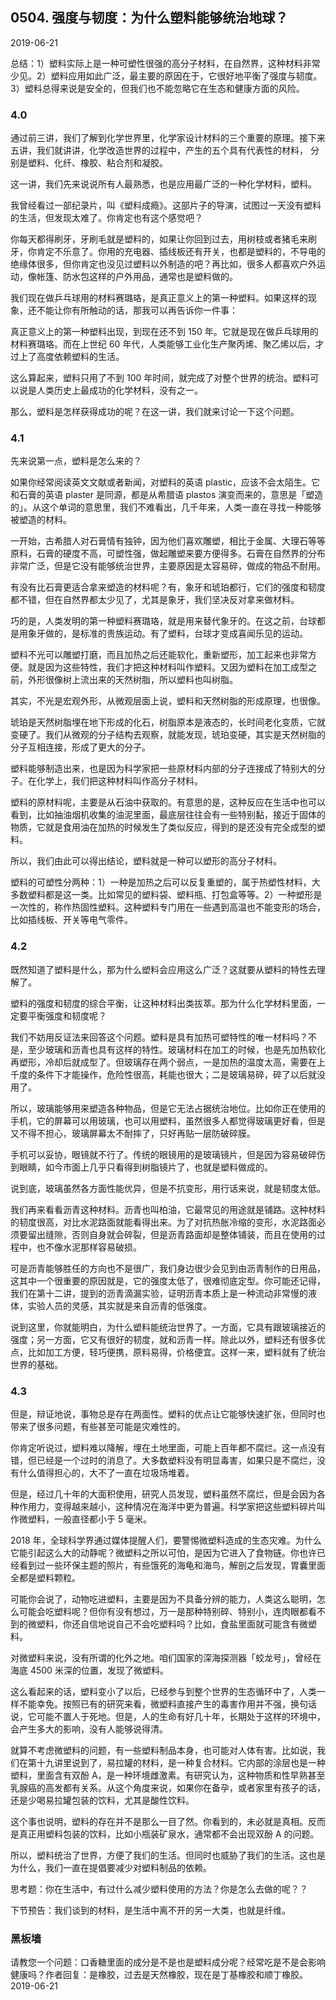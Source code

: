 ## 0504. 强度与韧度：为什么塑料能够统治地球？

2019-06-21

总结：1）塑料实际上是一种可塑性很强的高分子材料，在自然界，这种材料非常少见。2）塑料应用如此广泛，最主要的原因在于，它很好地平衡了强度与韧度。3）塑料总得来说是安全的，但我们也不能忽略它在生态和健康方面的风险。

### 4.0

通过前三讲，我们了解到化学世界里，化学家设计材料的三个重要的原理。接下来五讲，我们就讲讲，化学改造世界的过程中，产生的五个具有代表性的材料， 分别是塑料、化纤、橡胶、粘合剂和凝胶。

这一讲，我们先来说说所有人最熟悉，也是应用最广泛的一种化学材料，塑料。

我曾经看过一部纪录片，叫《塑料成瘾》。这部片子的导演，试图过一天没有塑料的生活，但发现太难了。你肯定也有这个感觉吧？

你每天都得刷牙，牙刷毛就是塑料的，如果让你回到过去，用树枝或者猪毛来刷牙，你肯定不乐意了。你用的充电器、插线板还有开关，也都是塑料的，不导电的绝缘体很多，但你肯定也没见过塑料以外制造的吧？再比如，很多人都喜欢户外运动，像帐篷、防水包这样的户外用品，通常也是塑料做的。

我们现在做乒乓球用的材料赛璐珞，是真正意义上的第一种塑料。如果这样的现象，还不能让你有所触动的话，那我可以再告诉你一件事：

真正意义上的第一种塑料出现，到现在还不到 150 年。它就是现在做乒乓球用的材料赛璐珞。而在上世纪 60 年代，人类能够工业化生产聚丙烯、聚乙烯以后，才过上了高度依赖塑料的生活。

这么算起来，塑料只用了不到 100 年时间，就完成了对整个世界的统治。塑料可以说是人类历史上最成功的化学材料，没有之一。

那么，塑料是怎样获得成功的呢？在这一讲，我们就来讨论一下这个问题。

### 4.1

先来说第一点，塑料是怎么来的？

如果你经常阅读英文文献或者新闻，对塑料的英语 plastic，应该不会太陌生。它和石膏的英语 plaster 是同源，都是从希腊语 plastos 演变而来的，意思是「塑造的」。从这个单词的意思里，我们不难看出，几千年来，人类一直在寻找一种能够被塑造的材料。

一开始，古希腊人对石膏情有独钟，因为他们喜欢雕塑，相比于金属、大理石等等原料，石膏的硬度不高，可塑性强，做起雕塑来要方便得多。石膏在自然界的分布非常广泛，但是它没有能够统治世界，主要原因是太容易碎，做成的物品不耐用。

有没有比石膏更适合拿来塑造的材料呢？有，象牙和琥珀都行，它们的强度和韧度都不错，但在自然界都太少见了，尤其是象牙，我们坚决反对拿来做材料。

巧的是，人类发明的第一种塑料赛璐珞，就是用来替代象牙的。在这之前，台球都是用象牙做的，是标准的贵族运动。有了塑料，台球才变成喜闻乐见的运动。

塑料不光可以雕塑打磨，而且加热之后还能软化，重新塑形，加工起来也非常方便。就是因为这些特性，我们才把这种材料叫作塑料。又因为塑料在加工成型之前，外形很像树上流出来的天然树脂，所以塑料也叫树脂。

其实，不光是宏观外形，从微观层面上说，塑料和天然树脂的形成原理，也很像。

琥珀是天然树脂埋在地下形成的化石，树脂原本是液态的，长时间老化变质，它就变硬了。我们从微观的分子结构去观察，就能发现，琥珀变硬，其实是天然树脂的分子互相连接，形成了更大的分子。

塑料能够制造出来，也是因为科学家把一些原材料内部的分子连接成了特别大的分子。在化学上，我们把这种材料叫作高分子材料。

塑料的原材料呢，主要是从石油中获取的。有意思的是，这种反应在生活中也可以看到，比如抽油烟机收集的油泥里面，最底层往往会有一些特别黏，接近于固体的物质，它就是食用油在加热的时候发生了类似反应，得到的是还没有完全成型的塑料。

所以，我们由此可以得出结论，塑料就是一种可以塑形的高分子材料。

塑料的可塑性分两种：1）一种是加热之后可以反复重塑的，属于热塑性材料，大多数塑料都是这一类。比如常见的塑料袋、塑料瓶、打包盒等等。2）一种塑形是一次性的，称作热固性塑料。这种塑料专门用在一些遇到高温也不能变形的场合，比如插线板、开关等电气零件。

### 4.2

既然知道了塑料是什么，那为什么塑料会应用这么广泛？这就要从塑料的特性去理解了。

塑料的强度和韧度的综合平衡，让这种材料出类拔萃。那为什么化学材料里面，一定要平衡强度和韧度呢？

我们不妨用反证法来回答这个问题。塑料是具有加热可塑特性的唯一材料吗？不是，至少玻璃和沥青也具有这样的特性。玻璃材料在加工的时候，也是先加热软化再塑形，冷却后就成型了。但玻璃存在两个弱点，一是加热的温度太高，需要在上千度的条件下才能操作，危险性很高，耗能也很大；二是玻璃易碎，碎了以后就没用了。

所以，玻璃能够用来塑造各种物品，但是它无法占据统治地位。比如你正在使用的手机，它的屏幕可以用玻璃，也可以用塑料，虽然很多人都觉得玻璃更好看，但是又不得不担心，玻璃屏幕太不耐摔了，只好再贴一层防破碎膜。

手机可以妥协，眼镜就不行了。传统的眼镜用的是玻璃镜片，但是因为容易破碎伤到眼睛，如今市面上几乎只看得到树脂镜片了，也就是塑料做成的。

说到底，玻璃虽然各方面性能优异，但是不抗变形，用行话来说，就是韧度太低。

我们再来看看沥青这种材料。沥青也叫柏油，它最常见的用途就是铺路。这种材料的韧度很高，对比水泥路面就能看得出来。为了对抗热胀冷缩的变形，水泥路面必须要留出缝隙，否则自身就会碎裂，但是沥青路面却是整体铺装，而且在使用的过程中，也不像水泥那样容易破损。

可是沥青能够胜任的方向也不是很广，我们身边很少会见到由沥青制作的日用品，这其中一个很重要的原因就是，它的强度太低了，很难彻底定型。你可能还记得，我们在第十二讲，提到的沥青滴漏实验，证明沥青本质上是一种流动非常慢的液体，实验人员的灵感，其实就是来自沥青的低强度。

说到这里，你就能明白，为什么塑料能统治世界了。一方面，它具有跟玻璃接近的强度；另一方面，它又有很好的韧度，就和沥青一样。除此以外，塑料还有很多优点，比如加工方便，轻巧便携，原料易得，价格便宜。这样一来，塑料就有了统治世界的基础。

### 4.3

但是，辩证地说，事物总是存在两面性。塑料的优点让它能够快速扩张，但同时也带来了很多问题，有些甚至可能是灾难性的。

你肯定听说过，塑料难以降解，埋在土地里面，可能上百年都不腐烂。这一点没有错，但已经是一个过时的消息了。大多数塑料没有明显毒害，如果只是不腐烂，没有什么值得担心的，大不了一直在垃圾场堆着。

但是，经过几十年的大面积使用，研究人员发现，塑料虽然不腐烂，但是会因为各种作用力，变得越来越小，这种情况在海洋中更为普遍。科学家把这些塑料碎片叫作微塑料，一般直径都小于 5 毫米。

2018 年，全球科学界通过媒体提醒人们，要警惕微塑料造成的生态灾难。为什么它能引起这么大的动静呢？微塑料之所以可怕，是因为它进入了食物链。你也许已经看到过一些环保主题的照片，有些饿死的海龟和海鸟，解剖之后发现，胃囊里面全都是塑料颗粒。

可能你会说了，动物吃进塑料，主要是因为不具备分辨的能力，人类这么聪明，怎么可能会吃塑料呢？但你有没有想过，万一是那种特别碎、特别小，连肉眼都看不到的微塑料，你还自信地说自己不会吃塑料吗？比如，食盐里面就可能含有微塑料。

对微塑料来说，没有所谓的化外之地。咱们国家的深海探测器「蛟龙号」，曾经在海底 4500 米深的位置，发现了微塑料。

这么看起来的话，塑料变小了以后，已经参与到整个世界的生态循环中了，人类一样不能幸免。按照已有的研究来看，微塑料直接产生的毒害作用并不强，换句话说，它可能不置人于死地。但是，人的生命有好几十年，长期处于这样的环境中，会产生多大的影响，没有人能够说得清。

就算不考虑微塑料的问题，有一些塑料制品本身，也可能对人体有害。比如说，我们在第十九讲里说到了，易拉罐的材料，是一种复合材料。它内部的涂层也是一种塑料，里面含有双酚 A，是一种环境雌激素。有研究认为，这种物质和性早熟甚至乳腺癌的高发都有关系。从这个角度来说，如果你在备孕，或者家里有孩子的话，还是少喝易拉罐包装的饮料，尤其是酸性饮料。

这个事也说明，塑料的存在并不是那么一目了然。你看到的，未必就是真相。反而是真正用塑料包装的饮料，比如小瓶装矿泉水，通常都不会出现双酚 A 的问题。

所以，塑料统治了世界，方便了我们的生活。但同时也威胁了我们的生活。这也是为什么，我们一直在提倡要减少对塑料制品的依赖。

思考题：你在生活中，有过什么减少塑料使用的方法？你是怎么去做的呢？？

下节预告：我们谈到的材料，是生活中离不开的另一大类，也就是纤维。

### 黑板墙

请教您一个问题：口香糖里面的成分是不是也是塑料成分呢？经常吃是不是会影响健康吗？作者回复：是橡胶，过去是天然橡胶，现在是丁基橡胶和顺丁橡胶。2019-06-21